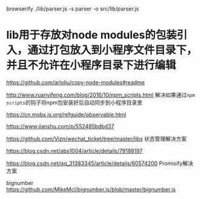 browserify ./lib/parser.js -s parser -o src/lib/parser.js

# lib用于存放对node modules的包装引入，通过打包放入到小程序文件目录下，并且不允许在小程序目录下进行编辑

https://github.com/arloliu/copy-node-modules#readme

http://www.ruanyifeng.com/blog/2016/10/npm_scripts.html
解决如果通过`npm scripts`的钩子将npm包安装好后自动同步到小程序目录里

https://cn.mobx.js.org/refguide/observable.html

https://www.jianshu.com/p/552485bdbd37

https://github.com/Vizn/wechat_ticket/tree/master/libs
状态管理解决方案

https://blog.csdn.net/abs1004/article/details/79188197

https://blog.csdn.net/qq_31383345/article/details/60574200
Promisify解决方案

bignumber
https://github.com/MikeMcl/bignumber.js/blob/master/bignumber.js

